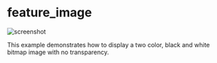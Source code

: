 # feature_image

![screenshot](feature_image_screenshot.png)

This example demonstrates how to display a two color, black and white bitmap image with no transparency.
